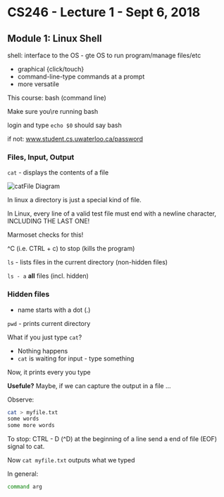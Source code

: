 # CS246 - Lecture 1 - Sept 6, 2018

## Module 1: Linux Shell

shell: interface to the OS - gte OS to run program/manage files/etc

- graphical {click/touch}
- command-line-type commands at a prompt
- more versatile

This course: bash (command line)

Make sure you\re running bash

login and type `echo $0` should say bash

if not:
www.student.cs.uwaterloo.ca/password

### Files, Input, Output

`cat` - displays the contents of a file

![catFile Diagram](/Images/CS246_Sept6_catFile.jpg "catFile")

In linux a directory is just a special kind of file.

In Linux, every line of a valid test file must end with a newline character, INCLUDING THE LAST ONE!

Marmoset checks for this!

^C (i.e. CTRL + c) to stop (kills the program)

`ls` - lists files in the current directory (non-hidden files)

`ls - a` **all** files (incl. hidden)

### Hidden files
- name starts with a dot (.)

`pwd` - prints current directory

What if you just type `cat`? 
- Nothing happens
- `cat` is waiting for input - type something

Now, it prints every you type

**Usefule?** Maybe, if we can capture the output in a file ...

Observe:
 ```Bash
 cat > myfile.txt
 some words
 some more words
 ```

To stop: CTRL - D (^D) at the beginning of a line send a end of file (EOF) signal to cat.

Now `cat myfile.txt` outputs what we typed

In general:
```Bash
command arg 

